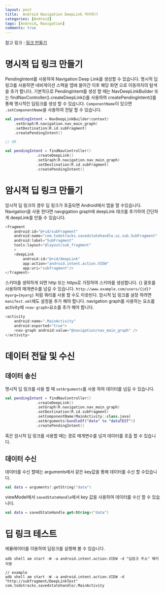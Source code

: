 ```yaml
---
layout: post
title:  Android Navigation DeepLink 처리하기
categories: [Android]
tags: [Android, Navigation]
comments: true
---
```


참고 링크 : [링크 만들기](https://developer.android.com/guide/navigation/navigation-deep-link)

 명시적 딥 링크 만들기 
 ==============
 PendingIntent를 사용하여 Navigation Deep Link를 생성할 수 있습니다. 명시적 딥 링크를 사용하면 네비게이션 스택을 앱에 들어간 이후 해당 화면 으로 이동까지의 탐색을 추가 합니다.
 기본적으로 PendingIntent를 생성 할 때는 NavDeepLinkBuilder 또는 findNavController().createDeepLink()를 사용하여 createPendingIntent()를 통해 명시적인 딥링크를 생성 할 수 있습니다.
 `ComponentName`이 있으면 `.setComponentName`을 사용하여 전달 할 수 있습니다.
 
```kt
val pendingIntent = NavDeepLinkBuilder(context)
    .setGraph(R.navigation.nav_main_graph)
    .setDestination(R.id.subFragment)
    .createPendingIntent()
    
// OR

val pendingIntent = findNavController()
              .createDeepLink()
              .setGraph(R.navigation.nav_main_graph)
              .setDestination(R.id.subFragment)
              .createPendingIntent()
```

암시적 딥 링크 만들기
===========
암시적 딥 링크의 경우 딥 링크가 호출되면 Android에서 앱을 열 수있습니다.
Navigation을 사용 한다면 navgigation graph에 deepLink 태크를 추가하여 간단하게 deepLink를 만들 수 있습니다.
```kt
<fragment
    android:id="@+id/subFragment"
    android:name="com.todotracks.savedstatehandle.ui.sub.SubFragment"
    android:label="SubFragment"
    tools:layout="@layout/sub_fragment"
    >
    <deepLink
        android:id="@+id/deepLink"
        app:action="android.intent.action.VIEW"
        app:uri="subfragment"/>
</fragment>
```
스키마를 생략하게 되면 http 또는 https로 가정하여 스키마를 생성합니다. {} 괄호를 사용하여 매개변수를 넘길 수 있습니다. `http://www.example.com/users/{id}?myarg={myarg}` 처럼 쿼리를 사용 할 수도 이씃빈다.
암시적 딥 링크를 설정 하려면 `manifest.xml`에도 설정을 추가 해야 합니다. navigation graph를 사용하는 요소를 activity에 `<nav-graph>`요소를 추가 해야 합니다.
```kt
<activity
    android:name=".MainActivity"
    android:exported="true">
    <nav-graph android:value="@navigation/nav_main_graph" />
</activity>
```

데이터 전달 및 수신
============
데이터 송신
----------
명시적 딥 링크를 사용 할 때 `setArguments`를 사용 하여 데이터를 넘길 수 있습니다.
```kt
val pendingIntent = findNavController()
              .createDeepLink()
              .setGraph(R.navigation.nav_main_graph)
              .setDestination(R.id.subFragment)
              .setComponentName(MainActivity::class.java)
              .setArguments(bundleOf("data" to "dataTEST"))
              .createPendingIntent()
```
혹은 암시적 딥 링크를 사용할 때는 경로 매개변수를 넘겨 데이터를 호출 할 수 있습니다.

데이터 수신
-------
데이터를 수신 할때는 arguments에서 같은 key값을 통해 데이터를 수신 할 수있습니다.
```kt
val data = arguments?.getString("data")
```
viewModel에서 `savedStateHandle`에서 key 값을 사용하여 데이터를 수신 할 수 있습니다.
```kt
val data = savedStateHandle.get<String>("data")
```

딥 링크 테스트
============
에뮬레이터를 이용하여 딥링크를 실행해 볼 수 있습니다. 
```
adb shell am start -W -a android.intent.action.VIEW -d "딥링크 주소" 패키지명

// example
adb shell am start -W -a android.intent.action.VIEW -d "http://subfragment/DeepLinkTest" com.todotracks.savedstatehandle/.MainActivity
```
